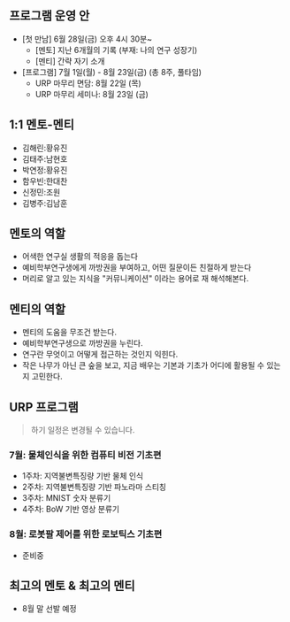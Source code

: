 
## 프로그램 운영 안
- [첫 만남] 6월 28일(금) 오후 4시 30분~
  - [멘토] 지난 6개월의 기록 (부재: 나의 연구 성장기) 
  - [멘티] 간략 자기 소개 
- [프로그램] 7월 1일(월) - 8월 23일(금) (총 8주, 풀타임)
  - URP 마무리 면담: 8월 22일 (목) 
  - URP 마무리 세미나: 8월 23일 (금) 
  


## 1:1 멘토-멘티
- 김해린:황유진
- 김태주:남현호
- 박연정:황유진
- 함우빈:한대찬
- 신정민:조원
- 김병주:김남훈

## 멘토의 역할
- 어색한 연구실 생활의 적응을 돕는다
- 예비학부연구생에게 까방권을 부여하고, 어떤 질문이든 친절하게 받는다
- 머리로 알고 있는 지식을 "커뮤니케이션" 이라는 용어로 재 해석해본다.

## 멘티의 역할
- 멘티의 도움을 무조건 받는다.
- 예비학부연구생으로 까방권을 누린다.
- 연구란 무엇이고 어떻게 접근하는 것인지 익힌다.
- 작은 나무가 아닌 큰 숲을 보고, 지금 배우는 기본과 기초가 어디에 활용될 수 있는지 고민한다.

## URP 프로그램
> 하기 일정은 변경될 수 있습니다.

### 7월: 물체인식을 위한 컴퓨티 비전 기초편
- 1주차: 지역불변특징량 기반 물체 인식
- 2주차: 지역불변특징량 기반 파노라마 스티칭
- 3주차: MNIST 숫자 분류기 
- 4주차: BoW 기반 영상 분류기

### 8월: 로봇팔 제어를 위한 로보틱스 기초편
- 준비중


## 최고의 멘토 & 최고의 멘티
- 8월 말 선발 예정
